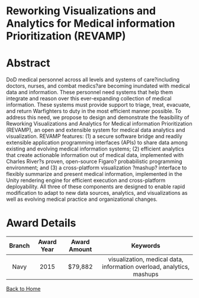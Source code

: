 
Reworking Visualizations and Analytics for Medical information Prioritization (REVAMP)
======================================================================================

# Abstract


DoD medical personnel across all levels and systems of care?including doctors, nurses, and combat medics?are becoming inundated with medical data and information. These personnel need systems that help them integrate and reason over this ever-expanding collection of medical information. These systems must provide support to triage, treat, evacuate, and return Warfighters to duty in the most efficient manner possible. To address this need, we propose to design and demonstrate the feasibility of Reworking Visualizations and Analytics for Medical information Prioritization (REVAMP), an open and extensible system for medical data analytics and visualization. REVAMP features: (1) a secure software bridge and readily extensible application programming interfaces (APIs) to share data among existing and evolving medical information systems; (2) efficient analytics that create actionable information out of medical data, implemented with Charles River?s proven, open-source Figaro? probabilistic programming environment; and (3) a cross-platform visualization ?mashup? interface to flexibly summarize and present medical information, implemented in the Unity rendering engine for efficient execution and cross-platform deployability. All three of these components are designed to enable rapid modification to adapt to new data sources, analytics, and visualizations as well as evolving medical practice and organizational changes.  

# Award Details

|Branch|Award Year|Award Amount|Keywords|
| :---: | :---: | :---: | :---: |
|Navy|2015|$79,882|visualization, medical data, information overload, analytics, mashups|
  
  


[Back to Home](https://github.com/chrischow/dod_sbir_awards/DJ/#1915)
